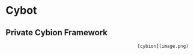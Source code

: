 # Cybot
## Private Cybion Framework
                                                     [cybion](image.png)
